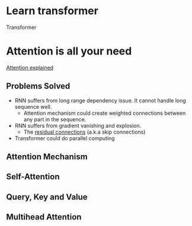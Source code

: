 # Learn transformer
Transformer 
# Attention is all your need
[Attention explained](https://towardsdatascience.com/all-you-need-to-know-about-attention-and-transformers-in-depth-understanding-part-1-552f0b41d021)
## Problems Solved
- RNN suffers from long range dependency issue. It cannot handle long sequence well. 
    - Attention mechanism could create weighted connections between any part in the sequence. 
- RNN suffers from gradient vanishing and explosion. 
    - The [residual connections](https://towardsdatascience.com/what-is-residual-connection-efb07cab0d55) (a.k.a skip connections)
- Transformer could do parallel computing

## Attention Mechanism
## Self-Attention
## Query, Key and Value 
## Multihead Attention 




